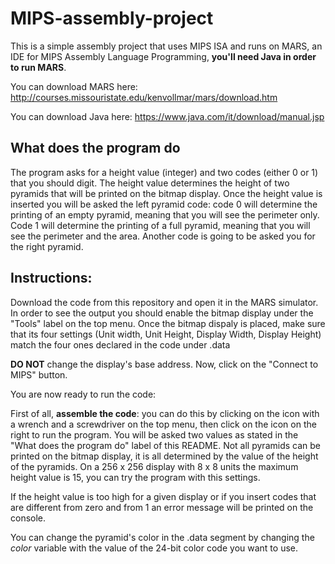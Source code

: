 # MIPS-assembly-project

This is a simple assembly project that uses MIPS ISA and runs on MARS, an IDE for MIPS Assembly Language Programming, **you'll need Java in order to run MARS**.

You can download MARS here: http://courses.missouristate.edu/kenvollmar/mars/download.htm

You can download Java here: https://www.java.com/it/download/manual.jsp


## What does the program do

The program asks for a height value (integer) and two codes (either 0 or 1) that you should digit.
The height value determines the height of two pyramids that will be printed on the bitmap display.
Once the height value is inserted you will be asked the left pyramid code: 
                                              code 0 will determine the printing of an empty pyramid, meaning that you will see the perimeter only.
                                              Code 1 will determine the printing of a full pyramid, meaning that you will see the perimeter and the area.
Another code is going to be asked you for the right pyramid.
                                              
                                              
## Instructions:

Download the code from this repository and open it in the MARS simulator.
In order to see the output you should enable the bitmap display under the "Tools" label on the top menu.
Once the bitmap dispaly is placed, make sure that its four settings (Unit width, Unit Height, Display Width, Display Height) match the four ones declared in the code under .data

**DO NOT** change the display's base address.
Now, click on the "Connect to MIPS" button.

You are now ready to run the code:

First of all, **assemble the code**: you can do this by clicking on the icon with a wrench and a screwdriver on the top menu, then click on the icon on the right to run the program.
You will be asked two values as stated in the "What does the program do" label of this README.
Not all pyramids can be printed on the bitmap display, it is all determined by the value of the height of the pyramids.
On a 256 x 256 display with 8 x 8 units the maximum height value is 15, you can try the program with this settings.

If the height value is too high for a given display or if you insert codes that are different from zero and from 1 an error message will be printed on the console.

You can change the pyramid's color in the .data segment by changing the *color* variable with the value of the 24-bit color code you want to use.

